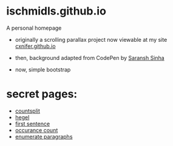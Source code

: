 # ischmidls.github.io
A personal homepage

- originally a scrolling parallax project now viewable at my site [cxnifer.github.io](cxnifer.github.io)

- then, background adapted from CodePen by [Saransh Sinha](linkedin.com/in/saranshsinha)

- now, simple bootstrap 

# secret pages:


- [countsplit](https://ischmidls.github.io/pages/countsplit/)
- [hegel](https://ischmidls.github.io/pages/hegel/)
- [first sentence](https://ischmidls.github.io/pages/first%20sentence/)
- [occurance count](https://ischmidls.github.io/pages/occurcount/)
- [enumerate paragraphs](https://ischmidls.github.io/pages/countlines/)
